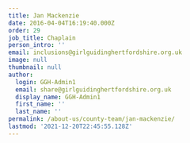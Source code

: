 ```yaml
---
title: Jan Mackenzie
date: 2016-04-04T16:19:40.000Z
order: 29
job_title: Chaplain
person_intro: ''
email: inclusions@girlguidinghertfordshire.org.uk
image: null
thumbnail: null
author:
  login: GGH-Admin1
  email: share@girlguidinghertfordshire.org.uk
  display_name: GGH-Admin1
  first_name: ''
  last_name: ''
permalink: /about-us/county-team/jan-mackenzie/
lastmod: '2021-12-20T22:45:55.128Z'
---
```


